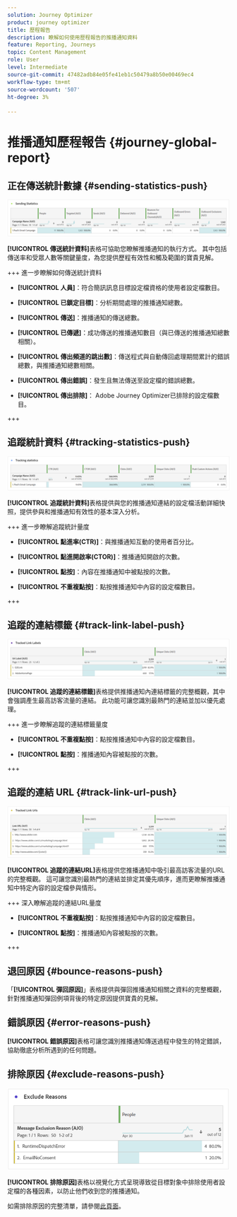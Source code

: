 ```yaml
---
solution: Journey Optimizer
product: journey optimizer
title: 歷程報告
description: 瞭解如何使用歷程報告的推播通知資料
feature: Reporting, Journeys
topic: Content Management
role: User
level: Intermediate
source-git-commit: 47482adb84e05fe41eb1c50479a8b50e00469ec4
workflow-type: tm+mt
source-wordcount: '507'
ht-degree: 3%

---
```


# 推播通知歷程報告 {#journey-global-report}

## 正在傳送統計數據 {#sending-statistics-push}

![](assets/cja-campaign-push-sending-stat.png)

**[!UICONTROL 傳送統計資料]**&#x200B;表格可協助您瞭解推播通知的執行方式。 其中包括傳送率和受眾人數等關鍵量度，為您提供歷程有效性和觸及範圍的寶貴見解。

+++ 進一步瞭解如何傳送統計資料

* **[!UICONTROL 人員]**：符合簡訊訊息目標設定檔資格的使用者設定檔數目。

* **[!UICONTROL 已鎖定目標]**：分析期間處理的推播通知總數。

* **[!UICONTROL 傳送]**：推播通知的傳送總數。

* **[!UICONTROL 已傳遞]**：成功傳送的推播通知數目（與已傳送的推播通知總數相關）。

* **[!UICONTROL 傳出頻道的跳出數]**：傳送程式與自動傳回處理期間累計的錯誤總數，與推播通知總數相關。

* **[!UICONTROL 傳出錯誤]**：發生且無法傳送至設定檔的錯誤總數。

* **[!UICONTROL 傳出排除]**： Adobe Journey Optimizer已排除的設定檔數目。

+++

## 追蹤統計資料 {#tracking-statistics-push}

![](assets/cja-campaign-push-track-stat.png)

**[!UICONTROL 追蹤統計資料]**&#x200B;表格提供與您的推播通知連結的設定檔活動詳細快照，提供參與和推播通知有效性的基本深入分析。

+++ 進一步瞭解追蹤統計量度

* **[!UICONTROL 點進率(CTR)]**：與推播通知互動的使用者百分比。

* **[!UICONTROL 點進開啟率(CTOR)]**：推播通知開啟的次數。

* **[!UICONTROL 點按]**：內容在推播通知中被點按的次數。

* **[!UICONTROL 不重複點按]**：點按推播通知中內容的設定檔數目。

<!--
* **[!UICONTROL Push custom actions]**: 
-->
+++

## 追蹤的連結標籤 {#track-link-label-push}

![](assets/cja-campaign-push-link-labels.png)

**[!UICONTROL 追蹤的連結標籤]**&#x200B;表格提供推播通知內連結標籤的完整概觀，其中會強調產生最高訪客流量的連結。 此功能可讓您識別最熱門的連結並加以優先處理。

+++ 進一步瞭解追蹤的連結標籤量度

* **[!UICONTROL 不重複點按]**：點按推播通知中內容的設定檔數目。

* **[!UICONTROL 點按]**：推播通知內容被點按的次數。

+++

## 追蹤的連結 URL {#track-link-url-push}

![](assets/cja-campaign-push-link-urls.png)

**[!UICONTROL 追蹤的連結URL]**&#x200B;表格提供您推播通知中吸引最高訪客流量的URL的完整概觀。 這可讓您識別最熱門的連結並排定其優先順序，進而更瞭解推播通知中特定內容的設定檔參與情形。

+++ 深入瞭解追蹤的連結URL量度

* **[!UICONTROL 不重複點按]**：點按推播通知中內容的設定檔數目。

* **[!UICONTROL 點按]**：推播通知內容被點按的次數。

+++

## 退回原因 {#bounce-reasons-push}

「**[!UICONTROL 彈回原因]**」表格提供與彈回推播通知相關之資料的完整概觀，針對推播通知彈回例項背後的特定原因提供寶貴的見解。

## 錯誤原因 {#error-reasons-push}

**[!UICONTROL 錯誤原因]**&#x200B;表格可讓您識別推播通知傳送過程中發生的特定錯誤，協助徹底分析所遇到的任何問題。

## 排除原因 {#exclude-reasons-push}

![](assets/cja-campaign-push-excluded.png)

**[!UICONTROL 排除原因]**&#x200B;表格以視覺化方式呈現導致從目標對象中排除使用者設定檔的各種因素，以防止他們收到您的推播通知。

如需排除原因的完整清單，請參閱[此頁面](exclusion-list.md)。
